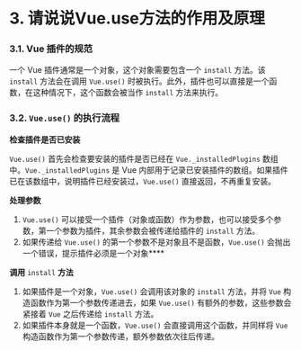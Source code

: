 # 3. 请说说Vue.use方法的作用及原理

### 3.1. Vue 插件的规范

一个 Vue 插件通常是一个对象，这个对象需要包含一个 `install` 方法。该 `install` 方法会在调用 `Vue.use()` 时被执行。此外，插件也可以直接是一个函数，在这种情况下，这个函数会被当作 `install` 方法来执行。

### 3.2. `Vue.use()` 的执行流程

**检查插件是否已安装**

`Vue.use()` 首先会检查要安装的插件是否已经在 `Vue._installedPlugins` 数组中。`Vue._installedPlugins` 是 Vue 内部用于记录已安装插件的数组。如果插件已在该数组中，说明插件已经安装过，`Vue.use()` 直接返回，不再重复安装。

**处理参数**

1. `Vue.use()` 可以接受一个插件（对象或函数）作为参数，也可以接受多个参数，第一个参数为插件，其余参数会被传递给插件的 `install` 方法。
1. 如果传递给 `Vue.use()` 的第一个参数不是对象且不是函数，`Vue.use()` 会抛出一个错误，提示插件必须是一个对象****

**调用** `install` **方法**

1. 如果插件是一个对象，`Vue.use()` 会调用该对象的 `install` 方法，并将 `Vue` 构造函数作为第一个参数传递进去，如果 `Vue.use()` 有额外的参数，这些参数会紧接着 `Vue` 之后传递给 `install` 方法。
1. 如果插件本身就是一个函数，`Vue.use()` 会直接调用这个函数，并同样将 `Vue` 构造函数作为第一个参数传递，额外参数依次往后传递。
